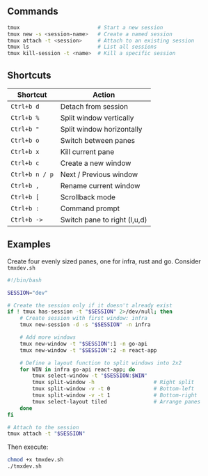 ## Commands
```bash
tmux                         # Start a new session
tmux new -s <session-name>   # Create a named session
tmux attach -t <session>     # Attach to an existing session
tmux ls                      # List all sessions
tmux kill-session -t <name>  # Kill a specific session
```

## Shortcuts
| Shortcut       | Action                    |
| -------------- | ------------------------- |
| `Ctrl+b d`     | Detach from session       |
| `Ctrl+b %`     | Split window vertically   |
| `Ctrl+b "`     | Split window horizontally |
| `Ctrl+b o`     | Switch between panes      |
| `Ctrl+b x`     | Kill current pane         |
| `Ctrl+b c`     | Create a new window       |
| `Ctrl+b n / p` | Next / Previous window    |
| `Ctrl+b ,`     | Rename current window     |
| `Ctrl+b [`     | Scrollback mode           |
| `Ctrl+b :`     | Command prompt            |
| `Ctrl+b ->`    | Switch pane to right (l,u,d)  |

## Examples

Create four evenly sized panes, one for infra, rust and go. Consider `tmxdev.sh`

```sh
#!/bin/bash

SESSION="dev"

# Create the session only if it doesn't already exist
if ! tmux has-session -t "$SESSION" 2>/dev/null; then
    # Create session with first window: infra
    tmux new-session -d -s "$SESSION" -n infra

    # Add more windows
    tmux new-window -t "$SESSION":1 -n go-api
    tmux new-window -t "$SESSION":2 -n react-app

    # Define a layout function to split windows into 2x2
    for WIN in infra go-api react-app; do
        tmux select-window -t "$SESSION:$WIN"
        tmux split-window -h                   # Right split
        tmux split-window -v -t 0              # Bottom-left
        tmux split-window -v -t 1              # Bottom-right
        tmux select-layout tiled               # Arrange panes
    done
fi

# Attach to the session
tmux attach -t "$SESSION"
```

Then execute:
```bash
chmod +x tmxdev.sh
./tmxdev.sh
```